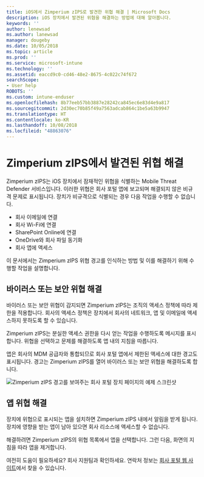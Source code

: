 ```yaml
---
title: iOS에서 Zimperium zIPS로 발견한 위협 해결 | Microsoft Docs
description: iOS 장치에서 발견된 위협을 해결하는 방법에 대해 알아봅니다.
keywords: ''
author: lenewsad
ms.author: lanewsad
manager: dougeby
ms.date: 10/05/2018
ms.topic: article
ms.prod: ''
ms.service: microsoft-intune
ms.technology: ''
ms.assetid: eaccd9c0-cd46-48e2-8675-4c022c74f672
searchScope:
- User help
ROBOTS: ''
ms.custom: intune-enduser
ms.openlocfilehash: 8b77eeb57bb3887e28242ca845ec6e83d4e9a817
ms.sourcegitcommit: 2d30ec70b85f49a7563adcab864c1be5a63b9947
ms.translationtype: HT
ms.contentlocale: ko-KR
ms.lasthandoff: 10/08/2018
ms.locfileid: "48863076"
---
```

# <a name="resolve-a-threat-found-by-zimperium-zips"></a>Zimperium zIPS에서 발견된 위협 해결

Zimperium zIPS는 iOS 장치에서 잠재적인 위협을 식별하는 Mobile Threat Defender 서비스입니다. 이러한 위협은 회사 포털 앱에 보고되며 해결되지 않은 비규격 문제로 표시됩니다. 장치가 비규격으로 식별되는 경우 다음 작업을 수행할 수 없습니다.

* 회사 이메일에 연결
* 회사 Wi-Fi에 연결
* SharePoint Online에 연결
* OneDrive와 회사 파일 동기화
* 회사 앱에 액세스

이 문서에서는 Zimperium zIPS 위협 경고를 인식하는 방법 및 이를 해결하기 위해 수행할 작업을 설명합니다. 

## <a name="troubleshoot-virus-or-security-threat"></a>바이러스 또는 보안 위협 해결  
바이러스 또는 보안 위협이 감지되면 Zimperium zIPS는 조직의 액세스 정책에 따라 제한을 적용합니다. 회사의 액세스 정책은 장치에서 회사의 네트워크, 앱 및 이메일에 액세스하지 못하도록 할 수 있습니다.  

Zimperium zIPS는 분실한 액세스 권한을 다시 얻는 작업을 수행하도록 메시지를 표시합니다. 위협을 선택하고 문제를 해결하도록 앱 내의 지침을 따릅니다.

앱은 회사의 MDM 공급자와 통합되므로 회사 포털 앱에서 제한된 액세스에 대한 경고도 표시됩니다. 경고는 Zimperium zIPS를 열어 바이러스 또는 보안 위협을 해결하도록 합니다.  

  ![Zimperium zIPS 경고를 보여주는 회사 포털 장치 페이지의 예제 스크린샷](./media/CP-lookout-virus-banner-1808.png)  
  
## <a name="troubleshoot-an-app-threat"></a>앱 위협 해결

장치에 위협으로 표시되는 앱을 설치하면 Zimperium zIPS 내에서 알림을 받게 됩니다. 장치에 영향을 받는 앱이 남아 있으면 회사 리소스에 액세스할 수 없습니다.  

해결하려면 Zimperium zIPS의 위협 목록에서 앱을 선택합니다. 그런 다음, 화면의 지침을 따라 앱을 제거합니다.  

여전히 도움이 필요하세요? 회사 지원팀과 확인하세요. 연락처 정보는 [회사 포털 웹 사이트](https://go.microsoft.com/fwlink/?linkid=2010980)에서 찾을 수 있습니다.   
